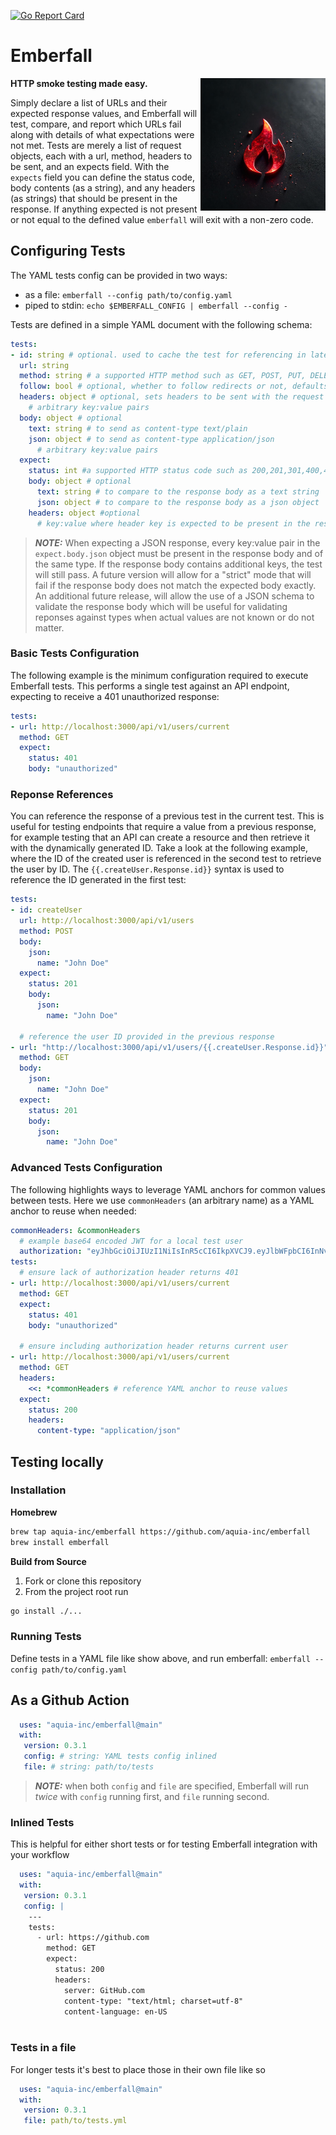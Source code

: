 [![Go Report Card](https://goreportcard.com/badge/github.com/aquia-inc/emberfall)](https://goreportcard.com/report/github.com/aquia-inc/emberfall) 
# Emberfall

<img align="right" width="200" src="./emberfall-logo.png">

**HTTP smoke testing made easy.**

Simply declare a list of URLs and their expected response values, and Emberfall will test, compare, and report which URLs fail along with details of what expectations were not met. Tests are merely a list of request objects, each with a url, method, headers to be sent, and an expects field. With the `expects` field you can define the status code, body contents (as a string), and any headers (as strings) that should be present in the response. If anything expected is not present or not equal to the defined value `emberfall` will exit with a non-zero code.


## Configuring Tests

The YAML tests config can be provided in two ways:
- as a file: `emberfall --config path/to/config.yaml`
- piped to stdin: `echo $EMBERFALL_CONFIG | emberfall --config -` 

Tests are defined in a simple YAML document with the following schema:
```yaml
tests:
- id: string # optional. used to cache the test for referencing in later tests. See Response References below
  url: string
  method: string # a supported HTTP method such as GET, POST, PUT, DELETE, etc...
  follow: bool # optional, whether to follow redirects or not, defaults to false
  headers: object # optional, sets headers to be sent with the request
    # arbitrary key:value pairs
  body: object # optional
    text: string # to send as content-type text/plain
    json: object # to send as content-type application/json
      # arbitrary key:value pairs
  expect:
    status: int #a supported HTTP status code such as 200,201,301,400,404, etc...
    body: object # optional
      text: string # to compare to the response body as a text string
      json: object # to compare to the response body as a json object
    headers: object #optional
      # key:value where header key is expected to be present in the response
```
> **_NOTE:_**  When expecting a JSON response, every key:value pair in the `expect.body.json` object must be present in the response body and of the same type. If the response body contains additional keys, the test will still pass. A future version will allow for a "strict" mode that will fail if the response body does not match the expected body exactly. An additional future release, will allow the use of a JSON schema to validate the response body which will be useful for validating reponses against types when actual values are not known or do not matter.

### Basic Tests Configuration
The following example is the minimum configuration required to execute Emberfall tests. This performs a single test against an API endpoint, expecting to receive a 401 unauthorized response:
```yaml
tests:
- url: http://localhost:3000/api/v1/users/current
  method: GET
  expect:
    status: 401
    body: "unauthorized"
```

### Reponse References
You can reference the response of a previous test in the current test. This is useful for testing endpoints that require a value from a previous response, for example testing that an API can create a resource and then retrieve it with the dynamically generated ID. Take a look at the following example, where the ID of the created user is referenced in the second test to retrieve the user by ID. The `{{.createUser.Response.id}}` syntax is used to reference the ID generated in the first test:
```yaml
tests:
- id: createUser
  url: http://localhost:3000/api/v1/users
  method: POST
  body:
    json:
      name: "John Doe"
  expect:
    status: 201
    body:
      json:
        name: "John Doe"

  # reference the user ID provided in the previous response
- url: "http://localhost:3000/api/v1/users/{{.createUser.Response.id}}"
  method: GET
  body:
    json:
      name: "John Doe"
  expect:
    status: 201
    body:
      json:
        name: "John Doe"

```
### Advanced Tests Configuration
The following highlights ways to leverage YAML anchors for common values between tests. Here we use `commonHeaders` (an arbitrary name) as a YAML anchor to reuse when needed:
```yaml
commonHeaders: &commonHeaders
  # example base64 encoded JWT for a local test user
  authorization: "eyJhbGciOiJIUzI1NiIsInR5cCI6IkpXVCJ9.eyJlbWFpbCI6InNvbWVvbmVAZXhhbXBsZS5jb20ifQ.54aXRXGjRGG7ft3aZ-Y75CVqq-falx5sgIhrafjzD-g"
tests:
  # ensure lack of authorization header returns 401
- url: http://localhost:3000/api/v1/users/current
  method: GET
  expect:
    status: 401
    body: "unauthorized"
  
  # ensure including authorization header returns current user
- url: http://localhost:3000/api/v1/users/current
  method: GET
  headers:
    <<: *commonHeaders # reference YAML anchor to reuse values
  expect:
    status: 200
    headers:
      content-type: "application/json"
```
## Testing locally

### Installation

**Homebrew**
```sh
brew tap aquia-inc/emberfall https://github.com/aquia-inc/emberfall
brew install emberfall
```
**Build from Source**
1. Fork or clone this repository
2. From the project root run
```bash
go install ./...
```

### Running Tests

Define tests in a YAML file like show above, and run emberfall: `emberfall --config path/to/config.yaml`

## As a Github Action


```yaml
  uses: "aquia-inc/emberfall@main"
  with:
   version: 0.3.1
   config: # string: YAML tests config inlined
   file: # string: path/to/tests
```

> **_NOTE:_** when both `config` and `file` are specified, Emberfall will run _twice_ with `config` running first, and `file` running second.

### Inlined Tests

This is helpful for either short tests or for testing Emberfall integration with your workflow

```yaml
  uses: "aquia-inc/emberfall@main"
  with:
   version: 0.3.1
   config: | 
    ---
    tests:  
      - url: https://github.com
        method: GET
        expect:
          status: 200
          headers:
            server: GitHub.com
            content-type: "text/html; charset=utf-8"
            content-language: en-US
      
```

### Tests in a file
For longer tests it's best to place those in their own file like so
```yaml
  uses: "aquia-inc/emberfall@main"
  with:
   version: 0.3.1
   file: path/to/tests.yml   
```
